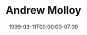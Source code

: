 ---
title: Andrew Molloy
date: 1999-03-11T00:00:00-07:00
tags:
  - eagle
description:
draft: false
---